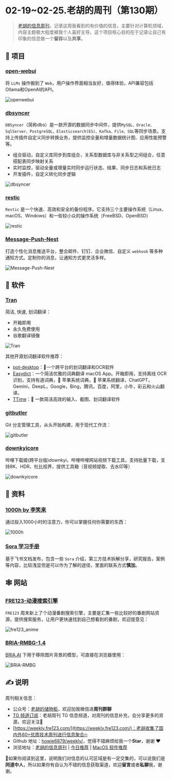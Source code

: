 # 02-19~02-25.老胡的周刊（第130期）

> [老胡的信息周刊](https://weekly.howie6879.com/)，记录这周我看到的有价值的信息，主要针对计算机领域，内容主题极大程度被我个人喜好主导。这个项目核心目的在于记录让自己有印象的信息做一个**留存**以及**共享**。

## 🎯 项目

### [open-webui](https://github.com/open-webui/open-webui)

将 `LLMs` 操作搬到了 `Web`，用户操作界面相当友好，值得体验，API兼容包括Ollama和OpenAI的API。

![openwebui](https://images-1252557999.file.myqcloud.com/uPic/openwebui.jpg)

### [dbsyncer](https://github.com/86dbs/dbsyncer)

`DBSyncer`（简称dbs）是一款开源的数据同步中间件，提供`MySQL、Oracle、SqlServer、PostgreSQL、Elasticsearch(ES)、Kafka、File、SQL`等同步场景。支持上传插件自定义同步转换业务，提供监控全量和增量数据统计图、应用性能预警等。

- 组合驱动，自定义库同步到库组合，关系型数据库与非关系型之间组合，任意搭配表同步映射关系
- 实时监控，驱动全量或增量实时同步运行状态、结果、同步日志和系统日志
- 开发插件，自定义转化同步逻辑

![dbsyncer](https://images-1252557999.file.myqcloud.com/uPic/dbsyncer.webp)

### [restic](https://github.com/restic/restic)

`Restic` 是一个快速、高效和安全的备份程序。它支持三个主要操作系统（Linux、macOS、Windows）和一些较小众的操作系统（FreeBSD、OpenBSD）

![restic](https://images-1252557999.file.myqcloud.com/uPic/restic.jpg)

### [Message-Push-Nest](https://github.com/engigu/Message-Push-Nest)

打造个性化消息推送平台，整合邮件、钉钉、企业微信、自定义 `webhook` 等多种通知方式。定制你的消息，让通知方式更灵活多样。


![Message-Push-Nest](https://images-1252557999.file.myqcloud.com/uPic/Message-Push-Nest.jpg)
## 🤖 软件

### [Tran](https://github.com/Borber/Tran)

简洁, 快速, 划词翻译：

- 开箱即用
- 永久免费使用
- 谷歌翻译镜像

![Tran](https://images-1252557999.file.myqcloud.com/uPic/Tran.jpg)

其他开源划词翻译软件推荐：

- [pot-desktop](https://github.com/pot-app/pot-desktop)：🌈一个跨平台的划词翻译和OCR软件
- [Easydict](https://github.com/tisfeng/Easydict)：一个简洁优雅的词典翻译 macOS App。开箱即用，支持离线 OCR 识别，支持有道词典，🍎 苹果系统词典，🍎 苹果系统翻译，ChatGPT，Gemini，DeepL，Google，Bing，腾讯，百度，阿里，小牛，彩云和火山翻译。
- [TTime](https://github.com/inkTimeRecord/TTime)：🚀 一款简洁高效的输入、截图、划词翻译软件

### [gitbutler](https://github.com/gitbutlerapp/gitbutler)

Git 分支管理工具，从头开始构建，用于现代工作流：

![gitbutler](https://images-1252557999.file.myqcloud.com/uPic/gitbutler.jpg)

### [downkyicore](https://github.com/yaobiao131/downkyicore)

哔哩下载姬(跨平台版)downkyi，哔哩哔哩网站视频下载工具，支持批量下载，支持8K、HDR、杜比视界，提供工具箱（音视频提取、去水印等）

![downkyicore](https://images-1252557999.file.myqcloud.com/uPic/downkyicore.jpg)

## 👀 资料

### [1000h by 李笑来](https://1000h.org/)

通过投入1000小时的注意力，你可以掌握任何你需要的东西：

![1000h](https://images-1252557999.file.myqcloud.com/uPic/1000h.jpg)

### [Sora 学习手册](https://yunyinghui.feishu.cn/wiki/BaCEwe3AliqYERkc9dVcfW0BnXg)

基于飞书文档发布，包含一些 `Sora` 介绍，第三方技术拆解分享，研究报告，案例等内容，比较浅显但是可以作为了解的途径，里面的联系方式**慎加**。

## 🕸 网站

### [FRE123-动漫搜索引擎](https://www.fre123.com/anime/s)

`FRE123` 周末新上了个动漫番剧搜索引擎，主要是汇集一些比较好的番剧网站资源，提供搜索服务，让用户更快速找到自己想看到的番剧，欢迎提意见：

![fre123_anime](https://images-1252557999.file.myqcloud.com/uPic/fre123_anime.jpg)

### [BRIA-RMBG-1.4](https://huggingface.co/spaces/briaai/BRIA-RMBG-1.4)

[BRIA.AI](https://huggingface.co/briaai/RMBG-1.4) 下用于移除图片背景的模型，可直接在浏览器使用：

![BRIA-RMBG](https://images-1252557999.file.myqcloud.com/uPic/BRIA-RMBG.jpg)

## ✍️ 说明

周刊相关信息：

- 公众号：[老胡的储物柜](https://images-1252557999.file.myqcloud.com/uPic/ETIbMe.jpg)，欢迎加我微信进**周刊群聊**
- [TG 频道订阅](https://t.me/howie_weekly)：老胡周刊 TG 信息频道，对周刊的信息补充，会分享更多的资源，欢迎关注👏
- [https://weekly.fre123.com/](https://weekly.fre123.com/)：老胡收集了国内外60+优质技术周刊进行信息聚合🔥
- Github 地址：[howie6879/weekly/](https://github.com/howie6879/weekly/)，觉得不错麻烦给我一个**Star**，谢谢 ❤️
- 浏览地址：[老胡的信息周刊](https://weekly.howie6879.com) | [今日推荐](https://weekly.howie6879.com/recommend/index.html) | [MacOS 软件推荐](https://weekly.howie6879.com/soft/mac.html)

🙌如果你阅读到这里，说明我们对信息的认可区域是有一定交集的，可以说我们是**同道中人**，所以如果你有自认为不错的信息获取渠道，欢迎**留言**或者**私聊**我，谢谢。
